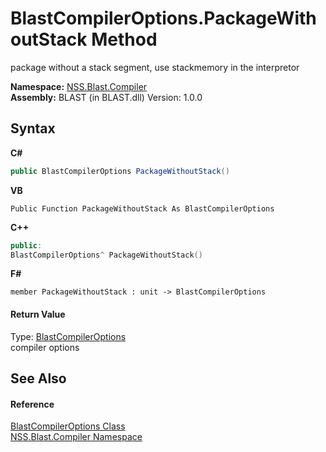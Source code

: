 # BlastCompilerOptions.PackageWithoutStack Method 
 

package without a stack segment, use stackmemory in the interpretor

**Namespace:**&nbsp;<a href="26a25caa-f50b-92ad-f15c-dbb9db1493ae">NSS.Blast.Compiler</a><br />**Assembly:**&nbsp;BLAST (in BLAST.dll) Version: 1.0.0

## Syntax

**C#**<br />
``` C#
public BlastCompilerOptions PackageWithoutStack()
```

**VB**<br />
``` VB
Public Function PackageWithoutStack As BlastCompilerOptions
```

**C++**<br />
``` C++
public:
BlastCompilerOptions^ PackageWithoutStack()
```

**F#**<br />
``` F#
member PackageWithoutStack : unit -> BlastCompilerOptions 

```


#### Return Value
Type: <a href="acd2f6cc-9dc8-39b3-7ff6-2a1a35ecce47">BlastCompilerOptions</a><br />compiler options

## See Also


#### Reference
<a href="acd2f6cc-9dc8-39b3-7ff6-2a1a35ecce47">BlastCompilerOptions Class</a><br /><a href="26a25caa-f50b-92ad-f15c-dbb9db1493ae">NSS.Blast.Compiler Namespace</a><br />
